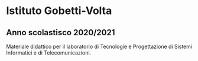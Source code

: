 # Istituto Gobetti-Volta
## Anno scolastisco 2020/2021

Materiale didattico per il laboratorio di Tecnologie e Progettazione di Sistemi Informatici e di Telecomunicazioni.